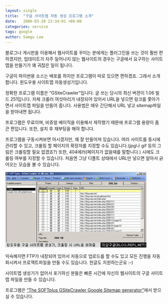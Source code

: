 ```yaml
---
layout: single
title:  "구글 사이트맵 자동 생성 프로그램 소개"
date:   2006-03-28 13:34:01 +09:00
categories: service
tags: google
author: Samgu Lee
---
```

블로그나 게시판을 이용해서 웹사이트를 꾸미는 분에게는 플러그인을 쓰는 것이 훨씬 편하겠지만, 업데이트가 자주 일어나지 않는 웹사이트의 경우는 구글에서 요구하는 사이트맵을 만들기가 꽤 귀찮은 일이 됩니다.

구글이 파이썬용 소스는 배포를 하지만 프로그램이 따로 있으면 편하겠죠. 그래서 소개합니다. 윈도우용 사이트맵 자동생성기입니다.

정확한 프로그램 이름은 &#8220;GSiteCrawler&#8221;입니다. 글 쓰는 당시의 최신 버젼이 1.06 빌드 251입니다. 자체 크롤러 여섯마리가 내장되어 있어서 URL을 넣으면 링크를 쫓아가면서 사이트맵 파일을 만들어 줍니다. 사용법은 매우 간단해서 URL 넣고 sitemap파일을 받아내면 됩니다.

프로그램은 무료이며, 비쥬얼 베이직을 이용해서 제작했기 때문에 프로그램 용량이 좀 큰 편입니다. 또한, 설치 후 재부팅을 해야 합니다.

프로그램을 구동시켜보면 아시겠지만, 꽤 잘 만들어져 있습니다. 여러 사이트를 동시에 관리할 수 있고, 크롤링 할 페이지의 확장자를 지정할 수도 있습니다.(jpg나 gif 등의 그림은 크롤링할 필요 없겠죠?) 또한, 404에러(페이지가 없을때를 말합니다.) 시에도 크롤링 여부를 지정할 수 있습니다. 처음엔 그냥 디폴트 상태에서 URL만 넣으면 알아서 긁어오는 모습을 볼 수 있습니다.

![윈도우용 사이트맵 생성기](/assets/sitemap_generator.jpg)

익숙해지면 FTP가 내장되어 있어서 자동으로 업로드를 할 수도 있고 모든 진행을 자동화시켜서 프로젝트파일을 만들 수도 있습니다. 한글도 지원하는군요 :-)

사이트맵 생성기가 없어서 포기하신 분들은 빠른 시간에 자신의 웹사이트의 구글 사이트맵 파일을 만들 수 있습니다.

프로그램은 [&#8220;The SOFTplus GSiteCrawler Google Sitemap generator&#8221;](http://johannesmueller.com/gs/)에서 받으실 수 있습니다.
